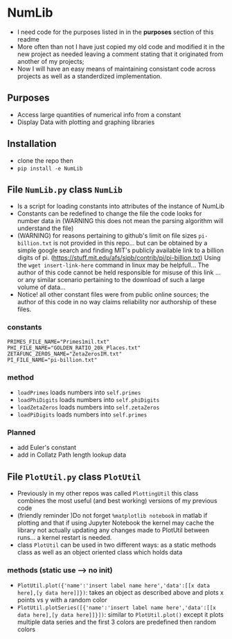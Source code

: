 # NumLib 
- I need code for the purposes listed in in the <b>purposes</b> section of this readme
- More often than not I have just copied my old code and modified it in the new 
project as needed leaving a comment stating that it originated from another of my projects; 
- Now I will have an easy means of maintaining consistant code across projects as well as 
 a standerdized implementation. 
## Purposes
- Access large quantities of numerical info from a constant
- Display Data with plotting and graphing libraries
## Installation
- clone the repo then 
- ```pip install -e NumLib```
## File ```NumLib.py``` class ```NumLib```
- Is a script for loading constants into attributes of the instance of NumLib
- Constants can be redefined to change the file the code looks for number data in 
(WARNING this does not mean the parsing algorithm will understand the file)
- (WARNING) for reasons pertaining to github's limit on file sizes ```pi-billion.txt```
is not provided in this repo... but can be obtained by a simple google search and finding
MIT's publicly available link to a billion digits of pi. (https://stuff.mit.edu/afs/sipb/contrib/pi/pi-billion.txt)
Using the ```wget insert-link-here``` command in linux may be helpfull... The author of this code cannot be held responsible for misuse of this link ... or any similar scenario pertaining
to the download of such a large volume of data...
- Notice! all other constant files were from public online sources; the author of this code in no way claims 
reliability nor authorship of these files. 

### constants 
```
PRIMES_FILE_NAME="Primes1mil.txt"
PHI_FILE_NAME="GOLDEN_RATIO_20k_Places.txt"
ZETAFUNC_ZEROS_NAME="ZetaZerosIM.txt"
PI_FILE_NAME="pi-billion.txt"
```
### method
- ```loadPrimes``` loads numbers into ```self.primes```
- ```loadPhiDigits``` loads numbers into ```self.phiDigits```
- ```loadZetaZeros``` loads numbers into ```self.zetaZeros```
- ```loadPiDigits``` loads numbers into ```self.primes```

### Planned
- add Euler's constant
- add in Collatz Path length lookup data

## File ```PlotUtil.py``` class ```PlotUtil```
- Previously in my other repos was called ```PlottingUtil``` this class combines 
the most useful (and best working) versions of my previous code
- (friendly reminder )Do not forget ```%matplotlib notebook``` in matlab if plotting 
and that if using Jupyter Notebook the kernel may cache the library not actually updating 
any changes made to PlotUtil between runs... a kernel restart is needed. 
- class ```PlotUtil``` can be used in two different ways: as a static methods class as well
as an object oriented class which holds data
### methods (static use --> no init)
- ```PlotUtil.plot({'name':'insert label name here','data':[[x data here],[y data here]]})```: takes an object as described above and plots x points vs y with a random color 
- ```PlotUtil.plotSeries([{'name':'insert label name here','data':[[x data here],[y data here]]}])```: similar to ```PlotUtil.plot()``` except it plots multiple data series and the first 3 colors are predefined then random colors 

